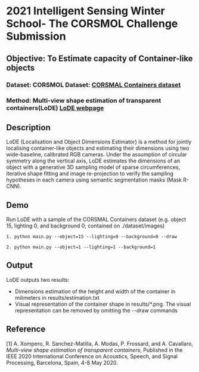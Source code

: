 # 2021 Intelligent Sensing Winter School- The CORSMOL Challenge Submission
## Objective: To Estimate capacity of Container-like objects
### Dataset: CORSMOL Dataset: [CORSMAL Containers dataset](http://corsmal.eecs.qmul.ac.uk/containers.html)
### Method: Multi-view shape estimation of transparent containers(LoDE)  [LoDE webpage](http://corsmal.eecs.qmul.ac.uk/LoDE.html)


## Description
LoDE (Localisation and Object Dimensions Estimator) is a method for jointly 
localising container-like objects and estimating their dimensions using 
two wide-baseline, calibrated RGB cameras. Under the assumption of circular 
symmetry along the vertical axis, LoDE estimates the dimensions of an object 
with a generative 3D sampling model of sparse circumferences, iterative shape 
fitting and image re-projection to verify the sampling hypotheses in each camera 
using semantic segmentation masks (Mask R-CNN).

## Demo 
Run LoDE with a sample of the CORSMAL Containers dataset (e.g. object 15, lighting 0, and background 0; contained on ./dataset/images)
```
1. python main.py --object=15 --lighting=0 --background=0 --draw
```
```
2. python main.py --object=1 --lighting=1 --background=1
```

## Output
LoDE outputs two results:
* Dimensions estimation of the height and width of the container in milimeters in results/estimation.txt
* Visual representation of the container shape in results/*.png. The visual representation can be removed by omitting the --draw commands


## Reference
[1] A. Xompero, R. Sanchez-Matilla, A. Modas, P. Frossard, and A. Cavallaro, 
_Multi-view shape estimation of transparent containers_, Published in the IEEE 
2020 International Conference on Acoustics, Speech, and Signal Processing,
Barcelona, Spain, 4-8 May 2020.

